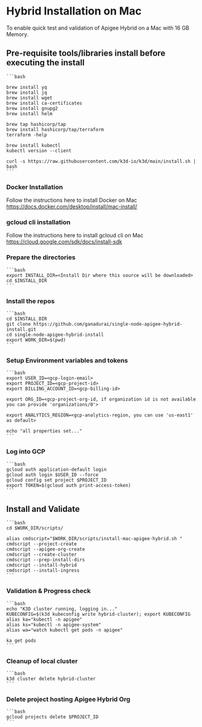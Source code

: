 # Hybrid Installation on Mac

To enable quick test and validation of Apigee Hybrid on a Mac with 16 GB Memory.

## Pre-requisite tools/libraries install before executing the install
    ```bash

    brew install yq
    brew install jq
    brew install wget
    brew install ca-certificates
    brew install gnupg2
    brew install helm

    brew tap hashicorp/tap
    brew install hashicorp/tap/terraform
    terraform -help

    brew install kubectl
    kubectl version --client

    curl -s https://raw.githubusercontent.com/k3d-io/k3d/main/install.sh | bash
    ```

### Docker Installation

Follow the instructions here to install Docker on Mac
https://docs.docker.com/desktop/install/mac-install/

### gcloud cli installation

Follow the instructions here to install gcloud cli on Mac
https://cloud.google.com/sdk/docs/install-sdk


### Prepare the directories
    ```bash
    export INSTALL_DIR=<Install Dir where this source will be downloaded>
    cd $INSTALL_DIR
    ```
    
### Install the repos 
    ```bash
    cd $INSTALL_DIR
    git clone https://github.com/ganadurai/single-node-apigee-hybrid-install.git
    cd single-node-apigee-hybrid-install
    export WORK_DIR=$(pwd)
    ```

### Setup Environment variables and tokens 
    ```bash
    export USER_ID=<gcp-login-email>
    export PROJECT_ID=<gcp-project-id>
    export BILLING_ACCOUNT_ID=<gcp-billing-id>

    export ORG_ID=<gcp-project-org-id, if organization id is not available you can provide 'organizations/0'> 

    export ANALYTICS_REGION=<gcp-analytics-region, you can use 'us-east1' as default>

    echo "all properties set..." 
    ```

### Log into GCP
    ```bash
    gcloud auth application-default login
    gcloud auth login $USER_ID --force
    gcloud config set project $PROJECT_ID
    export TOKEN=$(gcloud auth print-access-token)
    ```

## Install and Validate
    ```bash
    cd $WORK_DIR/scripts/

    alias cmdscript="$WORK_DIR/scripts/install-mac-apigee-hybrid.sh "
    cmdscript --project-create
    cmdscript --apigee-org-create
    cmdscript --create-cluster
    cmdscript --prep-install-dirs
    cmdscript --install-hybrid
    cmdscript --install-ingress
    ```

### Validation & Progress check
    ```bash
    echo "K3D cluster running, logging in..."
    KUBECONFIG=$(k3d kubeconfig write hybrid-cluster); export KUBECONFIG
    alias ka="kubectl -n apigee"
    alias ks="kubectl -n apigee-system"
    alias wa="watch kubectl get pods -n apigee"

    ka get pods
    ```

### Cleanup of local cluster
    ```bash
    k3d cluster delete hybrid-cluster
    ```

### Delete project hosting Apigee Hybrid Org
    ```bash
    gcloud projects delete $PROJECT_ID
    ```